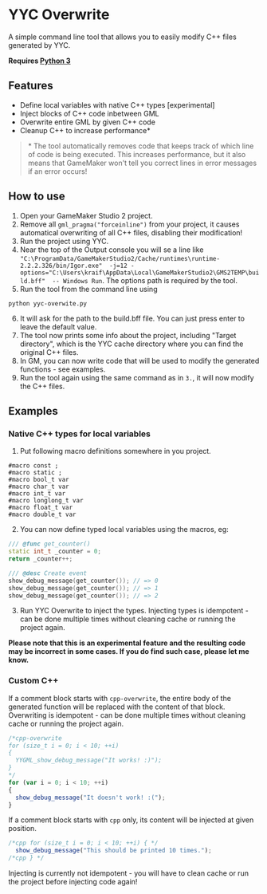 # YYC Overwrite
A simple command line tool that allows you to easily modify C++ files generated by YYC.

**Requires [Python 3](https://www.python.org/downloads/)**

## Features
* Define local variables with native C++ types \[experimental\]
* Inject blocks of C++ code inbetween GML
* Overwrite entire GML by given C++ code
* Cleanup C++ to increase performance*

>\* The tool automatically removes code that keeps track of which line of code is being executed. This increases performance, but it also means that GameMaker won't tell you correct lines in error messages if an error occurs!

## How to use
1. Open your GameMaker Studio 2 project.
2. Remove all `gml_pragma("forceinline")` from your project, it causes automatical overwriting of all C++ files, disabling their modification!
3. Run the project using YYC.
4. Near the top of the Output console you will se a line like `"C:\ProgramData/GameMakerStudio2/Cache/runtimes\runtime-2.2.2.326/bin/Igor.exe"  -j=12 -options="C:\Users\kraif\AppData\Local\GameMakerStudio2\GMS2TEMP\build.bff"  -- Windows Run`. The options path is required by the tool.
5. Run the tool from the command line using
```
python yyc-overwite.py
```
6. It will ask for the path to the build.bff file. You can just press enter to leave the default value.
7. The tool now prints some info about the project, including "Target directory", which is the YYC cache directory where you can find the original C++ files.
8. In GM, you can now write code that will be used to modify the generated functions - see examples.
9. Run the tool again using the same command as in `3.`, it will now modify the C++ files.

## Examples
### Native C++ types for local variables
1. Put following macro definitions somewhere in you project.
```
#macro const ;
#macro static ;
#macro bool_t var
#macro char_t var
#macro int_t var
#macro longlong_t var
#macro float_t var
#macro double_t var
```
2. You can now define typed local variables using the macros, eg:
```cpp
/// @func get_counter()
static int_t _counter = 0;
return _counter++;

/// @desc Create event
show_debug_message(get_counter()); // => 0
show_debug_message(get_counter()); // => 1
show_debug_message(get_counter()); // => 2
```
3. Run YYC Overwrite to inject the types. Injecting types is idempotent - can be done multiple times without cleaning cache or running the project again. 

**Please note that this is an experimental feature and the resulting code may be incorrect in some cases. If you do find such case, please let me know.**

### Custom C++
If a comment block starts with `cpp-overwrite`, the entire body of the generated function will be replaced with the content of that block. Overwriting is idempotent - can be done multiple times without cleaning cache or running the project again.

```js
/*cpp-overwrite
for (size_t i = 0; i < 10; ++i)
{
  YYGML_show_debug_message("It works! :)");
}
*/
for (var i = 0; i < 10; ++i)
{
  show_debug_message("It doesn't work! :(");
}
```

If a comment block starts with `cpp` only, its content will be injected at given position.

```js
/*cpp for (size_t i = 0; i < 10; ++i) { */
  show_debug_message("This should be printed 10 times.");
/*cpp } */
```

Injecting is currently not idempotent - you will have to clean cache or run the project before injecting code again!
